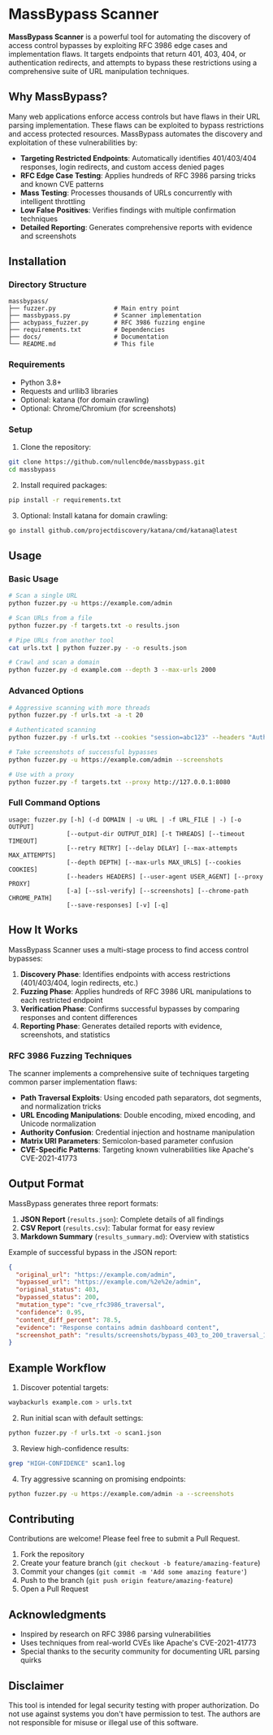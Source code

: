 # MassBypass Scanner

**MassBypass Scanner** is a powerful tool for automating the discovery of access control bypasses by exploiting RFC 3986 edge cases and implementation flaws. It targets endpoints that return 401, 403, 404, or authentication redirects, and attempts to bypass these restrictions using a comprehensive suite of URL manipulation techniques.

## Why MassBypass?

Many web applications enforce access controls but have flaws in their URL parsing implementation. These flaws can be exploited to bypass restrictions and access protected resources. MassBypass automates the discovery and exploitation of these vulnerabilities by:

- **Targeting Restricted Endpoints**: Automatically identifies 401/403/404 responses, login redirects, and custom access denied pages
- **RFC Edge Case Testing**: Applies hundreds of RFC 3986 parsing tricks and known CVE patterns
- **Mass Testing**: Processes thousands of URLs concurrently with intelligent throttling
- **Low False Positives**: Verifies findings with multiple confirmation techniques
- **Detailed Reporting**: Generates comprehensive reports with evidence and screenshots

## Installation

### Directory Structure

```
massbypass/
├── fuzzer.py                # Main entry point
├── massbypass.py            # Scanner implementation
├── acbypass_fuzzer.py       # RFC 3986 fuzzing engine
├── requirements.txt         # Dependencies
├── docs/                    # Documentation
└── README.md                # This file
```

### Requirements

- Python 3.8+
- Requests and urllib3 libraries
- Optional: katana (for domain crawling)
- Optional: Chrome/Chromium (for screenshots)

### Setup

1. Clone the repository:
```bash
git clone https://github.com/nullenc0de/massbypass.git
cd massbypass
```

2. Install required packages:
```bash
pip install -r requirements.txt
```

3. Optional: Install katana for domain crawling:
```bash
go install github.com/projectdiscovery/katana/cmd/katana@latest
```

## Usage

### Basic Usage

```bash
# Scan a single URL
python fuzzer.py -u https://example.com/admin

# Scan URLs from a file
python fuzzer.py -f targets.txt -o results.json

# Pipe URLs from another tool
cat urls.txt | python fuzzer.py - -o results.json

# Crawl and scan a domain
python fuzzer.py -d example.com --depth 3 --max-urls 2000
```

### Advanced Options

```bash
# Aggressive scanning with more threads
python fuzzer.py -f urls.txt -a -t 20

# Authenticated scanning
python fuzzer.py -f urls.txt --cookies "session=abc123" --headers "Authorization:Bearer token"

# Take screenshots of successful bypasses
python fuzzer.py -u https://example.com/admin --screenshots

# Use with a proxy
python fuzzer.py -f targets.txt --proxy http://127.0.0.1:8080
```

### Full Command Options

```
usage: fuzzer.py [-h] (-d DOMAIN | -u URL | -f URL_FILE | -) [-o OUTPUT]
                [--output-dir OUTPUT_DIR] [-t THREADS] [--timeout TIMEOUT]
                [--retry RETRY] [--delay DELAY] [--max-attempts MAX_ATTEMPTS]
                [--depth DEPTH] [--max-urls MAX_URLS] [--cookies COOKIES]
                [--headers HEADERS] [--user-agent USER_AGENT] [--proxy PROXY]
                [-a] [--ssl-verify] [--screenshots] [--chrome-path CHROME_PATH]
                [--save-responses] [-v] [-q]
```

## How It Works

MassBypass Scanner uses a multi-stage process to find access control bypasses:

1. **Discovery Phase**: Identifies endpoints with access restrictions (401/403/404, login redirects, etc.)
2. **Fuzzing Phase**: Applies hundreds of RFC 3986 URL manipulations to each restricted endpoint
3. **Verification Phase**: Confirms successful bypasses by comparing responses and content differences
4. **Reporting Phase**: Generates detailed reports with evidence, screenshots, and statistics

### RFC 3986 Fuzzing Techniques

The scanner implements a comprehensive suite of techniques targeting common parser implementation flaws:

- **Path Traversal Exploits**: Using encoded path separators, dot segments, and normalization tricks
- **URL Encoding Manipulations**: Double encoding, mixed encoding, and Unicode normalization
- **Authority Confusion**: Credential injection and hostname manipulation
- **Matrix URI Parameters**: Semicolon-based parameter confusion
- **CVE-Specific Patterns**: Targeting known vulnerabilities like Apache's CVE-2021-41773

## Output Format

MassBypass generates three report formats:

1. **JSON Report** (`results.json`): Complete details of all findings
2. **CSV Report** (`results.csv`): Tabular format for easy review 
3. **Markdown Summary** (`results_summary.md`): Overview with statistics

Example of successful bypass in the JSON report:
```json
{
  "original_url": "https://example.com/admin",
  "bypassed_url": "https://example.com/%2e%2e/admin",
  "original_status": 403,
  "bypassed_status": 200,
  "mutation_type": "cve_rfc3986_traversal",
  "confidence": 0.95,
  "content_diff_percent": 78.5,
  "evidence": "Response contains admin dashboard content",
  "screenshot_path": "results/screenshots/bypass_403_to_200_traversal_1620742895.png"
}
```

## Example Workflow

1. Discover potential targets:
```bash
waybackurls example.com > urls.txt
```

2. Run initial scan with default settings:
```bash
python fuzzer.py -f urls.txt -o scan1.json
```

3. Review high-confidence results:
```bash
grep "HIGH-CONFIDENCE" scan1.log
```

4. Try aggressive scanning on promising endpoints:
```bash
python fuzzer.py -u https://example.com/admin -a --screenshots
```

## Contributing

Contributions are welcome! Please feel free to submit a Pull Request.

1. Fork the repository
2. Create your feature branch (`git checkout -b feature/amazing-feature`)
3. Commit your changes (`git commit -m 'Add some amazing feature'`)
4. Push to the branch (`git push origin feature/amazing-feature`)
5. Open a Pull Request

## Acknowledgments

* Inspired by research on RFC 3986 parsing vulnerabilities
* Uses techniques from real-world CVEs like Apache's CVE-2021-41773
* Special thanks to the security community for documenting URL parsing quirks

## Disclaimer

This tool is intended for legal security testing with proper authorization. Do not use against systems you don't have permission to test. The authors are not responsible for misuse or illegal use of this software.
